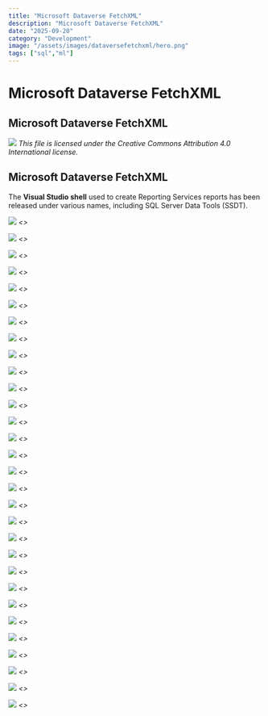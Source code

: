 ```yaml
---
title: "Microsoft Dataverse FetchXML"
description: "Microsoft Dataverse FetchXML"
date: "2025-09-20"
category: "Development"
image: "/assets/images/dataversefetchxml/hero.png"
tags: ["sql","ml"]
---
```


# Microsoft Dataverse FetchXML

## Microsoft Dataverse FetchXML

![](/assets/images/dataversefetchxml/office-365-icon-500x500.png)
*This file is licensed under the Creative Commons Attribution 4.0 International license.*


## Microsoft Dataverse FetchXML

The **Visual Studio shell** used to create Reporting Services reports has been released under various names, including SQL Server Data Tools (SSDT).

![](/assets/images/dataversefetchxml/screenshot-2024-05-07-at-6.10.15pm-1836x1062.png)
*<<COMMENT>>*

![](/assets/images/dataversefetchxml/screenshot-2024-05-07-at-6.10.15pm-1836x1062.png)
*<<COMMENT>>*

![](/assets/images/dataversefetchxml/screenshot-2024-05-07-at-6.10.15pm-1836x1062.png)
*<<COMMENT>>*

![](/assets/images/dataversefetchxml/screenshot-2024-05-07-at-6.10.15pm-1836x1062.png)
*<<COMMENT>>*

![](/assets/images/dataversefetchxml/screenshot-2024-05-07-at-6.10.15pm-1836x1062.png)
*<<COMMENT>>*

![](/assets/images/dataversefetchxml/screenshot-2024-05-07-at-6.10.15pm-1836x1062.png)
*<<COMMENT>>*

![](/assets/images/dataversefetchxml/screenshot-2024-05-07-at-6.10.15pm-1836x1062.png)
*<<COMMENT>>*

![](/assets/images/dataversefetchxml/screenshot-2024-05-07-at-6.10.15pm-1836x1062.png)
*<<COMMENT>>*

![](/assets/images/dataversefetchxml/screenshot-2024-05-07-at-6.10.15pm-1836x1062.png)
*<<COMMENT>>*

![](/assets/images/dataversefetchxml/screenshot-2024-05-07-at-6.10.15pm-1836x1062.png)
*<<COMMENT>>*

![](/assets/images/dataversefetchxml/screenshot-2024-05-07-at-6.10.15pm-1836x1062.png)
*<<COMMENT>>*

![](/assets/images/dataversefetchxml/screenshot-2024-05-07-at-6.10.15pm-1836x1062.png)
*<<COMMENT>>*

![](/assets/images/dataversefetchxml/screenshot-2024-05-07-at-6.10.15pm-1836x1062.png)
*<<COMMENT>>*

![](/assets/images/dataversefetchxml/screenshot-2024-05-07-at-6.10.15pm-1836x1062.png)
*<<COMMENT>>*

![](/assets/images/dataversefetchxml/screenshot-2024-05-07-at-6.10.15pm-1836x1062.png)
*<<COMMENT>>*

![](/assets/images/dataversefetchxml/screenshot-2024-05-07-at-6.10.15pm-1836x1062.png)
*<<COMMENT>>*

![](/assets/images/dataversefetchxml/screenshot-2024-05-07-at-6.10.15pm-1836x1062.png)
*<<COMMENT>>*

![](/assets/images/dataversefetchxml/screenshot-2024-05-07-at-6.10.15pm-1836x1062.png)
*<<COMMENT>>*

![](/assets/images/dataversefetchxml/screenshot-2024-05-07-at-6.10.15pm-1836x1062.png)
*<<COMMENT>>*

![](/assets/images/dataversefetchxml/screenshot-2024-05-07-at-6.10.15pm-1836x1062.png)
*<<COMMENT>>*

![](/assets/images/dataversefetchxml/screenshot-2024-05-07-at-6.10.15pm-1836x1062.png)
*<<COMMENT>>*

![](/assets/images/dataversefetchxml/screenshot-2024-05-07-at-6.10.15pm-1836x1062.png)
*<<COMMENT>>*

![](/assets/images/dataversefetchxml/screenshot-2024-05-07-at-6.10.15pm-1836x1062.png)
*<<COMMENT>>*

![](/assets/images/dataversefetchxml/screenshot-2024-05-07-at-6.10.15pm-1836x1062.png)
*<<COMMENT>>*

![](/assets/images/dataversefetchxml/screenshot-2024-05-07-at-6.10.15pm-1836x1062.png)
*<<COMMENT>>*

![](/assets/images/dataversefetchxml/screenshot-2024-05-07-at-6.10.15pm-1836x1062.png)
*<<COMMENT>>*

![](/assets/images/dataversefetchxml/screenshot-2024-05-07-at-6.10.15pm-1836x1062.png)
*<<COMMENT>>*

![](/assets/images/dataversefetchxml/screenshot-2024-05-07-at-6.10.15pm-1836x1062.png)
*<<COMMENT>>*

![](/assets/images/dataversefetchxml/screenshot-2024-05-07-at-6.10.15pm-1836x1062.png)
*<<COMMENT>>*

![](/assets/images/dataversefetchxml/screenshot-2024-05-07-at-6.10.15pm-1836x1062.png)
*<<COMMENT>>*

